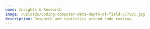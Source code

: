 ```yaml
---
name: Insights & Research
image: /uploads/coding-computer-data-depth-of-field-577585.jpg
description: Research and statistics around code reviews.
---
```

